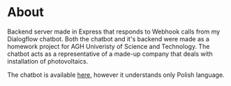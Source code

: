 # About
Backend server made in Express that responds to Webhook calls from my Dialogflow chatbot. Both the chatbot and it's backend were made as a homework project for AGH Univeristy of Science and Technology. The chatbot acts as a representative of a made-up company that deals with installation of photovoltaics. 

The chatbot is available [here](https://bot.dialogflow.com/8e5ce5f4-c866-4931-b83d-768fcda65509), however it understands only Polish language.
